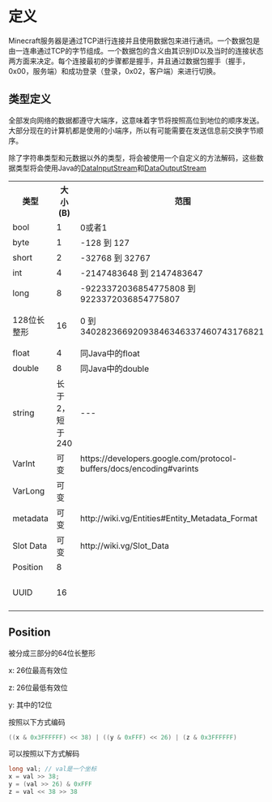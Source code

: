 # 定义
Minecraft服务器是通过TCP进行连接并且使用数据包来进行通讯。一个数据包是由一连串通过TCP的字节组成。一个数据包的含义由其识别ID以及当时的连接状态两方面来决定。每个连接最初的步骤都是握手，并且通过数据包握手（握手，0x00，服务端）和成功登录（登录，0x02，客户端）来进行切换。
## 类型定义
全部发向网络的数据都遵守大端序，这意味着字节将按照高位到地位的顺序发送。大部分现在的计算机都是使用的小端序，所以有可能需要在发送信息前交换字节顺序。

除了字符串类型和元数据以外的类型，将会被使用一个自定义的方法解码，这些数据类型将会使用Java的[DataInputStream](http://download.oracle.com/javase/1.4.2/docs/api/java/io/DataInputStream.html)和[DataOutputStream](http://download.oracle.com/javase/1.4.2/docs/api/java/io/DataOutputStream.html)

<table>
	<tr>
		<th>类型</th>
		<th>大小(B)</th>
		<th>范围</th>
		<th>备注</th>
	</tr>
	<tr>
		<td>bool</td>
		<td>1</td>
		<td>0或者1</td>
		<td>值只可能为true(0x01)或者false(0x00)</td>
	</tr>
	<tr>
		<td>byte</td>
		<td>1</td>
		<td>-128 到 127</td>
		<td>有符号，补码存储</td>
	</tr>
	<tr>
		<td>short</td>
		<td>2</td>
		<td>-32768 到 32767</td>
		<td>有符号，补码存储</td>
	</tr>
	<tr>
		<td>int</td>
		<td>4</td>
		<td>-2147483648 到 2147483647</td>
		<td>有符号，补码存储</td>
	</tr>
	<tr>
		<td>long</td>
		<td>8</td>
		<td>-9223372036854775808 到 9223372036854775807</td>
		<td>有符号，补码存储</td>
	</tr>
	<tr>
		<td>128位长整形</td>
		<td>16</td>
		<td>0 到 340282366920938463463374607431768211455</td>
		<td>有符号，补码存储，在[0x2C](#Spawn Global Entity)。在原版服务端中其实是通过发送两个长整形实现的</td>
	</tr>
	<tr>
		<td>float</td>
		<td>4</td>
		<td>同Java中的float</td>
		<td>单精度32位IEEE754浮点类型</td>
	</tr>
	<tr>
		<td>double</td>
		<td>8</td>
		<td>同Java中的double</td>
		<td>双精度64位IEEE754浮点类型</td>
	</tr>
	<tr>
		<td>string</td>
		<td>长于2，短于240</td>
		<td>---</td>
		<td>UTF-8编码的字符串，首位是字符串长度</td>
	</tr>
	<tr>
		<td>VarInt</td>
		<td>可变</td>
		<td>https://developers.google.com/protocol-buffers/docs/encoding#varints </td>
		<td>中文解释：http://zlx19900228.iteye.com/blog/1058659</td>
	</tr>
	<tr>
		<td>VarLong</td>
		<td>可变</td>
		<td></td>
		<td>除了变成长整形以外和VarInt一样</td>
	</tr>
	<tr>
		<td>metadata</td>
		<td>可变</td>
		<td>http://wiki.vg/Entities#Entity_Metadata_Format</td>
		<td>中文翻译TODO</td>
	</tr>
	<tr>
		<td>Slot Data</td>
		<td>可变</td>
		<td>http://wiki.vg/Slot_Data</td>
		<td>中文翻译TODO</td>
	</tr>
	<tr>
		<td>Position</td>
		<td>8</td>
		<td></td>
		<td>见下方解释</td>
	</tr>
	<tr>
		<td>UUID</td>
		<td>16</td>
		<td></td>
		<td>由两个长整形组成，this.writeLong(uuid.getMostSignificantBits()); this.writeLong(uuid.getLeastSignificantBits());</td>
	</tr>

</table>

## Position
被分成三部分的64位长整形

x: 26位最高有效位

z: 26位最低有效位

y: 其中的12位

按照以下方式编码

```java
((x & 0x3FFFFFF) << 38) | ((y & 0xFFF) << 26) | (z & 0x3FFFFFF)
```

可以按照以下方式解码

```java
long val; // val是一个坐标
x = val >> 38;
y = (val >> 26) & 0xFFF
z = val << 38 >> 38
```
